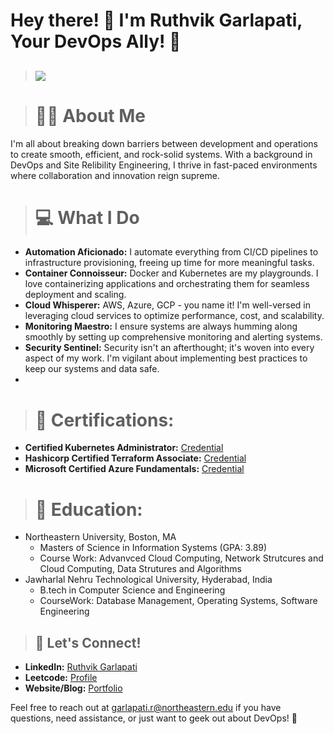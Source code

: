 


# Hey there! 👋 I'm Ruthvik Garlapati, Your DevOps Ally! 🚀

> ## ![](https://komarev.com/ghpvc/?username=ruthvikgneu)

> # 🧑‍💻 About Me
I'm all about breaking down barriers between development and operations to create smooth, efficient, and rock-solid systems. With a background in DevOps and Site Relibility Engineering, I thrive in fast-paced environments where collaboration and innovation reign supreme.



> # 💻 What I Do
- **Automation Aficionado:** I automate everything from CI/CD pipelines to infrastructure provisioning, freeing up time for more meaningful tasks.
- **Container Connoisseur:** Docker and Kubernetes are my playgrounds. I love containerizing applications and orchestrating them for seamless deployment and scaling.
- **Cloud Whisperer:** AWS, Azure, GCP - you name it! I'm well-versed in leveraging cloud services to optimize performance, cost, and scalability.
- **Monitoring Maestro:** I ensure systems are always humming along smoothly by setting up comprehensive monitoring and alerting systems.
- **Security Sentinel:** Security isn't an afterthought; it's woven into every aspect of my work. I'm vigilant about implementing best practices to keep our systems and data safe.
- 
> # 📰 Certifications:
- **Certified Kubernetes Administrator:** [Credential](https://www.credly.com/badges/8067d292-b8aa-4a86-ad16-5ae29a99553d)
- **Hashicorp Certified Terraform Associate:** [Credential](https://www.credly.com/badges/fcbb30be-aed9-4bb8-9b42-15f1db4c0da1/linked_in_profile)
- **Microsoft Certified Azure Fundamentals:** [Credential](https://learn.microsoft.com/en-in/users/ruthvikgarlapati-8692/credentials/3831ce1f37da4222?ref=https%3A%2F%2Fwww.linkedin.com%2F)

> # 📖 Education:
- Northeastern University, Boston, MA
    * Masters of Science in Information Systems (GPA: 3.89)
    * Course Work: Advanvced Cloud Computing, Network Strutcures and Cloud Computing, Data Strutures and Algorithms
- Jawharlal Nehru Technological University, Hyderabad, India
    * B.tech in Computer Science and Engineering
    * CourseWork: Database Management, Operating Systems, Software Engineering


  
> ##  🤝 Let's Connect!
- **LinkedIn:** [Ruthvik Garlapati](https://www.linkedin.com/in/ruthvikg31/)
- **Leetcode:** [Profile](https://leetcode.com/ruthvikg31)
- **Website/Blog:** [Portfolio](https://kubectl.live)

Feel free to reach out at garlapati.r@northeastern.edu if you have questions, need assistance, or just want to geek out about DevOps! 🚀
